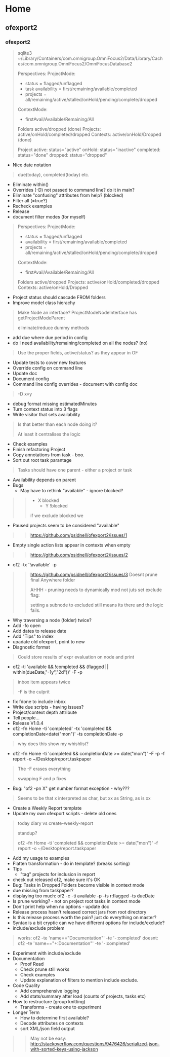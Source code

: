# Home

## ofexport2

### ofexport2

> sqlite3 ~/Library/Containers/com.omnigroup.OmniFocus2/Data/Library/Caches/com.omnigroup.OmniFocus2/OmniFocusDatabase2
> 
> Perspectives:
>   ProjectMode:
>   - status = flagged/unflagged
>   - task availability = first/remaining/available/completed
>   - projects = all/remaining/active/stalled/onHold/pending/complete/dropped
> 
>   ContextMode:
>   - firstAvail/Available/Remaining/All
> 
> Folders active/dropped (done)
> Projects: active/onHold/completed/dropped
> Contexts: active/onHold/Dropped (done)
> 
> 
> Project
> active: status="active"
> onHold: status="inactive"
> completed: status="done"
> dropped: status="dropped"

- Nice date notation

> due(today), completed(today) etc.

- Eliminate within()
- Overrides (-D) not passed to command line? do it in main?
- Eliminate "confusing" attributes from help? (blocked)
- Filter all (=true?)
- Recheck examples
- Release
- document filter modes (for myself)

> Perspectives:
>   ProjectMode:
>   - status = flagged/unflagged
>   - availability = first/remaining/available/completed
>   - projects = all/remaining/active/stalled/onHold/pending/complete/dropped
> 
>   ContextMode:
>   - firstAvail/Available/Remaining/All
> 
> Folders active/dropped
> Projects: active/onHold/completed/dropped
> Contexts: active/onHold/Dropped

- Project status should cascade FROM folders
- Improve model class hierachy

> Make Node an interface?
> ProjectModeNodeInterface
> has getProjectModeParent
> 
> eliminate/reduce dummy methods

- add due where due period in config
- do I need availability/remaining/completed on all the nodes? (no)

> Use the proper fields, active/status? as they appear in OF

- Update tests to cover new features
- Override config on command line
- Update doc
- Document config
- Command line config overrides - document with config doc

> -D x=y

- debug format missing estimatedMinutes
- Turn context status into 3 flags
- Write visitor that sets availability

> Is that better than each node doing it?
> 
> At least it centralises the logic

- Check examples
- Finish refactoring Project
- Copy annotations from task - boo.
- Sort out root task parantage

> Tasks should have one parent - either a project or task

- Availability depends on parent
- Bugs
  - May have to rethink "available" - ignore blocked?

> > - X blocked
> >   - Y !blocked
> > 
> > if we exclude blocked we

  - Paused projects seem to be considered "available"

> > https://github.com/psidnell/ofexport2/issues/1

  - Empty single action lists appear in contexts when empty

> > https://github.com/psidnell/ofexport2/issues/2

  - of2 -tx '!available' -p

> > https://github.com/psidnell/ofexport2/issues/3
> > Doesnt prune final Anywhere folder
> > 
> > AHHH - pruning needs to dynamically mod not juts set exclude flag:
> > 
> > setting a subnode to excluded still means its there and the logic fails.

  - Why traversing a node (folder) twice?
- Add -fo open
- Add dates to release date
- Add "Tips" to index
- upadate old ofexport, point to new
- Diagnostic format

> Could store results of expr evaluation on node and print

- of2 -ti 'available && !completed && (flagged || within(dueDate,"-1y","2d"))' -F -p

> inbox item appears twice
> 
> -F is the culprit

- fix fdone to include inbox
- Write due scripts - having issues?
- Project/context depth attribute
- Tell people...
- Release V1.0.4
- of2 -fn Home -ti 'completed'  -tx 'completed && completionDate<date("mon")' -ts completionDate -p

> why does this show my whishlist?

- of2 -fn Home -ti 'completed && completionDate >= date("mon")' -F -p -f report -o ~/Desktop/report.taskpaper

> The -F erases everything
> 
> swapping F and p fixes

- Bug: "of2  -pn X" get number format exception - why???

> Seems to be that x interpreted as char, but xx as String, as is xx

- Create a Weekly Report template
- Update my own ofexport scripts - delete old ones

> today
> diary vs create-weekly-report
> 
> standup?
> 
> of2 -fn Home -ti 'completed && completionDate >= date("mon")' -f report -o ~/Desktop/report.taskpaper

- Add my usage to examples
- Flatten transformation - do in template? (breaks sorting)
- Tips
  - "tag" projects for inclusion in report
- check out released of2, make sure it's OK
- Bug: Tasks in Dropped Folders become visible in context mode
- due missing from taskpaper?
- displaying too much: of2 -c -ti available -p -ts r:flagged -ts dueDate
- Is prune working? - not on project root tasks in context mode
- Don't print help when no options - update doc
- Release process hasn't released correct jars from root directory
- Is this release process worth the pain? just do everything on master?
- Syntax is a bit cryptic can we have different options for include/exclude?
- include/exclude problem

> works: of2 -te 'name=="Documentation"' -te '-:completed'
> doesnt: of2 -te 'name=="+:Documentation"' -te '-:completed'

- Experiment with include/exclude
- Documentation
  - Proof Read
  - Check prune still works
  - Check examples
  - Update explanation of filters to mention include exclude.
- Code Quality 
  - Add comprehensive logging
  - Add stats/summary after load (counts of projects, tasks etc)
- How to restructure (group knitting)
  - Transforms - create one to experiment
- Longer Term
  - How to determine first available?
  - Decode attributes on contexts
  - sort XML/json field output

> > May not be easy:
> > http://stackoverflow.com/questions/9476426/serialized-json-with-sorted-keys-using-jackson



